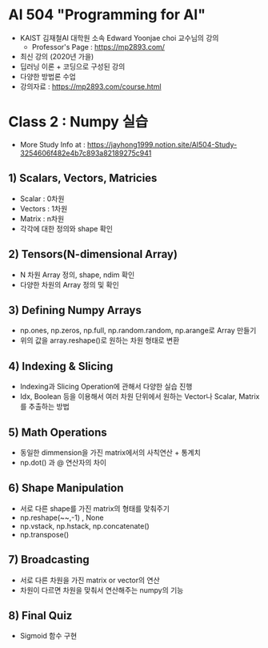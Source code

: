 # AI 504 "Programming for AI"
- KAIST 김재철AI 대학원 소속 Edward Yoonjae choi 교수님의 강의
    - Professor's Page : https://mp2893.com/
- 최신 강의 (2020년 가을)
- 딥러닝 이론 + 코딩으로 구성된 강의
- 다양한 방법론 수업
- 강의자료 : https://mp2893.com/course.html

# Class 2 : Numpy 실습
- More Study Info at : https://jayhong1999.notion.site/AI504-Study-3254606f482e4b7c893a82189275c941

## 1) Scalars, Vectors, Matricies
- Scalar : 0차원
- Vectors : 1차원
- Matrix : n차원
- 각각에 대한 정의와 shape 확인

## 2) Tensors(N-dimensional Array)
- N 차원 Array 정의, shape, ndim 확인
- 다양한 차원의 Array 정의 및 확인

## 3) Defining Numpy Arrays
- np.ones, np.zeros, np.full, np.random.random, np.arange로 Array 만들기
- 위의 값을 array.reshape()로 원하는 차원 형태로 변환

## 4) Indexing & Slicing
- Indexing과 Slicing Operation에 관해서 다양한 실습 진행
- Idx, Boolean 등을 이용해서 여러 차원 단위에서 원하는 Vector나 Scalar, Matrix를 추출하는 방법

## 5) Math Operations
- 동일한 dimmension을 가진 matrix에서의 사칙연산 + 통계치
- np.dot() 과 @ 연산자의 차이

## 6) Shape Manipulation
- 서로 다른 shape를 가진 matrix의 형태를 맞춰주기
- np.reshape(~~,-1) , None
- np.vstack, np.hstack, np.concatenate()
- np.transpose()

## 7) Broadcasting
- 서로 다른 차원을 가진 matrix or vector의 연산
- 차원이 다르면 차원을 맞춰서 연산해주는 numpy의 기능

## 8) Final Quiz
- Sigmoid 함수 구현